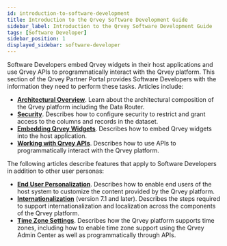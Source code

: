 ```yaml
---
id: introduction-to-software-development
title: Introduction to the Qrvey Software Development Guide
sidebar_label: Introduction to the Qrvey Software Development Guide
tags: [Software Developer]
sidebar_position: 1
displayed_sidebar: software-developer
---
```


Software Developers embed Qrvey widgets in their host applications and use Qrvey APIs to programmatically interact with the Qrvey platform. This section of the Qrvey Partner Portal provides Software Developers with the information they need to perform these tasks. Articles include:

* **[Architectural Overview](./architecture.md)**. Learn about the architectural composition of the Qrvey platform including the Data Router.
* **[Security](./03-Security/overview-of-security.md)**. Describes how to configure security to restrict and grant access to the columns and records in the dataset.
* **[Embedding Qrvey Widgets](./04-Embedding%20Qrvey%20Widgets/overview-of-embedding.md)**. Describes how to embed Qrvey widgets into the host application.
* **[Working with Qrvey APIs](./06-Working%20with%20Qrvey%20APIs/overview-of-qrvey-api.md)**. Describes how to use APIs to programmatically interact with the Qrvey platform.

The following articles describe features that apply to Software Developers in addition to other user personas:
* **[End User Personalization](./08-End%20User%20Personalization/overview-of-personalization.md)**. Describes how to enable end users of the host system to customize the content provided by the Qrvey platform. 
* **[Internationalization](./09-Internationalization//overview-of-internationalization.md)** (version 7.1 and later). Describes the steps required to support internationalization and localization across the components of the Qrvey platform. 
* **[Time Zone Settings](./10-Timezone%20Settings/timezone-support.md)**. Describes how the Qrvey platform supports time zones, including how to enable time zone support using the Qrvey Admin Center as well as programmatically through APIs. 

